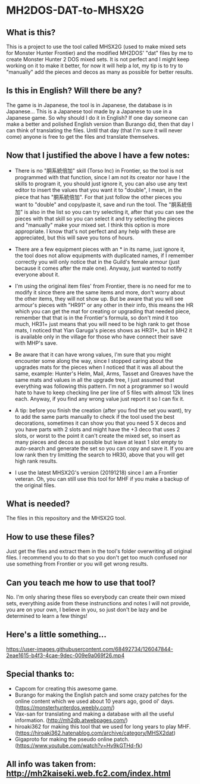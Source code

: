 # MH2DOS-DAT-to-MHSX2G

## What is this?
This is a project to use the tool called MHSX2G (used to make mixed sets for Monster Hunter Frontier) and the modified MH2DOS' "dat" files by me to create Monster Hunter 2 DOS mixed sets. It is not perfect and I might keep working on it to make it better, for now it will help a lot, my tip is to try to "manually" add the pieces and decos as many as possible for better results.

## Is this in English? Will there be any?
The game is in Japanese, the tool is in Japanese, the database is in Japanese... This is a Japanese tool made by a Japanese to use in a Japanese game. So why should I do it in English? If one day someone can make a better and polished English version than Burango did, then that day I can think of translating the files. Until that day (that I'm sure it will never come) anyone is free to get the files and translate themselves.



## Now that I justified the above I have a few notes:

* There is no "胴系統倍加" skill (Torso Inc) in Frontier, so the tool is not programmed with that function, since I am not its creator nor have I the skills to program it, you should just ignore it, you can also use any text editor to insert the values that you want it to "double", I mean, in the piece that has "胴系統倍加". For that just follow the other pieces you want to "double" and copy/paste it, save and run the tool. The "胴系統倍加" is also in the list so you can try selecting it, after that you can see the pieces with that skill so you can select it and try selecting the pieces and "manually" make your mixed set. I think this option is more appropriate. I know that's not perfect and any help with these are appreciated, but this will save you tons of hours.

* There are a few equipment pieces with an * in its name, just ignore it, the tool does not allow equipments with duplicated names, if I remember correctly you will only notice that in the Guild's female armour (just because it comes after the male one). Anyway, just wanted to notify everyone about it.

* I'm using the original item files' from Frontier, there is no need for me to modify it since there are the same items and more, don't worry about the other items, they will not show up. But be aware that you will see armour's pieces with "HR91" or any other in their info, this means the HR which you can get the mat for creating or upgrading that needed piece, remember that that is in the Frontier's formula, so don't mind it too much, HR31+ just means that you will need to be high rank to get those mats, I noticed that Yian Garuga's pieces shows as HR31+, but in MH2 it is available only in the village for those who have connect their save with MHP's save.

* Be aware that it can have wrong values, I'm sure that you might encounter some along the way, since I stopped caring about the upgrades mats for the pieces when I noticed that it was all about the same, example: Hunter's Helm, Mail, Arms, Tasset and Greaves have the same mats and values in all the upgrade tree, I just assumed that everything was following this pattern. I'm not a programmer so I would hate to have to keep checking line per line of 5 files with almost 12k lines each. Anyway, if you find any wrong value just report it so I can fix it.

* A tip: before you finish the creation (after you find the set you want), try to add the same parts manually to check if the tool used the best decorations, sometimes it can show you that you need 5 X decos and you have parts with 2 slots and might have the +3 deco that uses 2 slots, or worst to the point it can't create the mixed set, so insert as many pieces and decos as possible but leave at least 1 slot empty to auto-search and generate the set so you can copy and save it. If you are low rank then try limitting the search to HR30, above that you will get high rank results.

* I use the latest MHSX2G's version (20191218) since I am a Frontier veteran. Oh, you can still use this tool for MHF if you make a backup of the original files.


## What is needed?
The files in this repository and the MHSX2G tool.

## How to use these files?
Just get the files and extract them in the tool's folder overwriting all original files. I recommend you to do that so you don't get too much confused nor use something from Frontier or you will get wrong results.

## Can you teach me how to use that tool?
No. I'm only sharing these files so everybody can create their own mixed sets, everything aside from these instrunctions and notes I will not provide, you are on your own, I believe in you, so just don't be lazy and be determined to learn a few things!


## Here's a little something...


https://user-images.githubusercontent.com/68492734/126047844-2eae1615-b4f3-4cae-9dec-009e9a069f26.mp4




## Special thanks to:
* Capcom for creating this awesome game.
* Burango for making the English patch and some crazy patches for the online content which we used about 10 years ago, good ol' days. (https://monsterhunterdos.weebly.com/)
* Vax-san for translating and making a database with all the useful information. (http://mh2db.atwebpages.com/)
* hiroaki362 for making this tool that we used for long years to play MHF. (https://hiroaki362.hatenablog.com/archive/category/MHSX2dat)
* Gigaproto for making the pseudo online patch. (https://www.youtube.com/watch?v=Hv9kGTHd-fk)

## All info was taken from: http://mh2kaiseki.web.fc2.com/index.html
